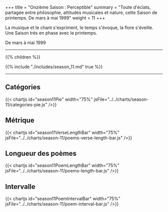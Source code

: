 +++
title = "Onzième Saison : Perceptible"
summary = "Toute d'éclats, partagée entre philosophie, attitudes musicales et nature, cette Saison de printemps. De mars à mai 1999"
weight = 11
+++

La musique et le chant s'expriment, le temps s'évoque, la flore s'éveille. Une Saison très en phase avec le printemps.

De mars à mai 1999

---
{{% children  %}}

{{% include "./includes/season_11.md" true %}}

---
## Catégories
{{< chartjs id="season11Pie" width="75%" jsFile="../../charts/season-11/categories-pie.js" />}}
## Métrique
{{< chartjs id="season11VerseLengthBar" width="75%" jsFile="../../charts/season-11/poems-verse-length-bar.js" />}}
## Longueur des poèmes
{{< chartjs id="season11PoemLengthBar" width="75%" jsFile="../../charts/season-11/poems-length-bar.js" />}}
## Intervalle
{{< chartjs id="season11PoemIntervalBar" width="75%" jsFile="../../charts/season-11/poem-interval-bar.js" />}}
